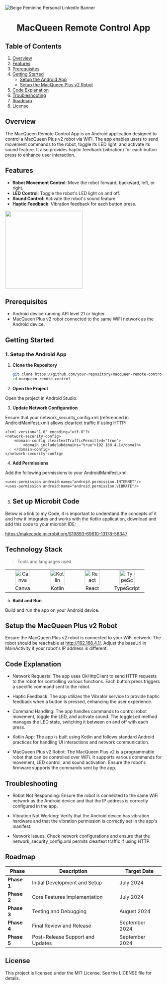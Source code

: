 ![Beige Feminine Personal LinkedIn Banner](https://github.com/user-attachments/assets/4ee689c7-f531-4a4d-8e42-962a65730d15)

<div align =center>
   
# MacQueen Remote Control App

</div>

## Table of Contents

1. [Overview](#overview)
2. [Features](#features)
3. [Prerequisites](#prerequisites)
4. [Getting Started](#getting-started)
   - [Setup the Android App](#setup-the-android-app)
   - [Setup the MacQueen Plus v2 Robot](#setup-the-macqueen-plus-v2-robot)
5. [Code Explanation](#code-explanation)
6. [Troubleshooting](#troubleshooting)
7. [Roadmap](#roadmap)
8. [License](#license)
   
## Overview

The MacQueen Remote Control App is an Android application designed to control a MacQueen Plus v2 robot via WiFi. The app enables users to send movement commands to the robot, toggle its LED light, and activate its sound feature. It also provides haptic feedback (vibration) for each button press to enhance user interaction.

## Features

- **Robot Movement Control**: Move the robot forward, backward, left, or right.
- **LED Control**: Toggle the robot's LED light on and off.
- **Sound Control**: Activate the robot's sound feature.
- **Haptic Feedback**: Vibration feedback for each button press.

<img src ="https://media3.giphy.com/media/CjVw8uycZaLMxeR149/giphy.gif?cid=6c09b952niercwen66tqrvyw44kjjq9ncokx0vwo7xd444sx&ep=v1_internal_gif_by_id&rid=giphy.gif&ct=s" width="250"/>

## Prerequisites

- Android device running API level 21 or higher.
- MacQueen Plus v2 robot connected to the same WiFi network as the Android device.

## Getting Started

### 1. Setup the Android App

1. **Clone the Repository**

   ```bash
   git clone https://github.com/your-repository/macqueen-remote-control.git
   cd macqueen-remote-control
2. **Open the Project**

Open the project in Android Studio.

3. **Update Network Configuration**

Ensure that your network_security_config.xml (referenced in AndroidManifest.xml) allows cleartext traffic if using HTTP:

```
<?xml version="1.0" encoding="utf-8"?>
<network-security-config>
    <domain-config cleartextTrafficPermitted="true">
        <domain includeSubdomains="true">192.168.4.1</domain>
    </domain-config>
</network-security-config>
```

4. **Add Permissions**

Add the following permissions to your AndroidManifest.xml:

```
<uses-permission android:name="android.permission.INTERNET"/>
<uses-permission android:name="android.permission.VIBRATE"/>
```

5. ## Set up Microbit Code

Below is a link to my Code, it is important to understand the concepts of it and how it integrates and works with the Kotlin application, download and add this code to your microbit IDE:

https://makecode.microbit.org/S19893-69610-13178-56347

<h2 align="left" id="tech-stack">Technology Stack</h2>

> Tools and languages used.

<table>
  <tr>
    <td align="center" width="96">
      <a href="#canva">
        <img src="https://freepnglogo.com/images/all_img/1691829400logo-canva-png.png" width="48" height="48" alt="Canva" />
      </a>
      <br>Canva
    </td>
    <td align="center" width="96">
      <a href="#kotlin">
        <img src="https://upload.wikimedia.org/wikipedia/commons/7/74/Kotlin_Icon.png" width="48" height="48" alt="Kotlin" />
      </a>
      <br>Kotlin
    </td>
    <td align="center" width="96">
      <a href="#react">
        <img src="https://reactjs.org/logo-og.png" width="48" height="48" alt="React" />
      </a>
      <br>React
    </td>
    <td align="center" width="96">
      <a href="#typescript">
        <img src="https://upload.wikimedia.org/wikipedia/commons/thumb/4/4c/Typescript_logo_2020.svg/1200px-Typescript_logo_2020.svg.png" width="48" height="48" alt="TypeScript" />
      </a>
      <br>TypeScript
    </td>
  </tr>
</table>


5. **Build and Run**

Build and run the app on your Android device.

## Setup the MacQueen Plus v2 Robot

Ensure the MacQueen Plus v2 robot is connected to your WiFi network. The robot should be reachable at http://192.168.4.1/. Adjust the baseUrl in MainActivity if your robot's IP address is different.

## Code Explanation

- Network Requests: The app uses OkHttpClient to send HTTP requests to the robot for controlling various functions. Each button press triggers a specific command sent to the robot.

- Haptic Feedback: The app utilizes the Vibrator service to provide haptic feedback when a button is pressed, enhancing the user experience.

- Command Handling: The app handles commands to control robot movement, toggle the LED, and activate sound. The toggleLed method manages the LED state, switching it between on and off with each press.

- Kotlin App: The app is built using Kotlin and follows standard Android practices for handling UI interactions and network communication.

- MacQueen Plus v2 Robot: The MacQueen Plus v2 is a programmable robot that can be controlled over WiFi. It supports various commands for movement, LED control, and sound activation. Ensure the robot's firmware supports the commands sent by the app.

## Troubleshooting

- Robot Not Responding: Ensure the robot is connected to the same WiFi network as the Android device and that the IP address is correctly configured in the app.

- Vibration Not Working: Verify that the Android device has vibration hardware and that the vibration permission is correctly set in the app's manifest.

- Network Issues: Check network configurations and ensure that the network_security_config.xml permits cleartext traffic if using HTTP.


## Roadmap

| Phase       | Description                                  | Target Date     |
|-------------|----------------------------------------------|-----------------|
| **Phase 1** | Initial Development and Setup                | July 2024     |
| **Phase 2** | Core Features Implementation                 | July 2024  |
| **Phase 3** | Testing and Debugging                        | August 2024    |
| **Phase 4** | Final Review and Release                     | September 2024   |
| **Phase 5** | Post-Release Support and Updates             | September 2024   |


## License

This project is licensed under the MIT License. See the LICENSE file for details.

